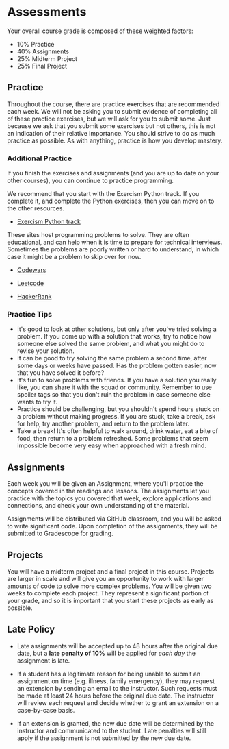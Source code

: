 # Assessments

<!-- UPDATE EACH TERM -->

Your overall course grade is composed of these weighted factors:

- 10% Practice
- 40% Assignments
- 25% Midterm Project
- 25% Final Project

## Practice

Throughout the course, there are practice exercises that are recommended each week.  We will not 
be asking you to submit evidence of completing all of these practice exercises, but we will ask for you to 
submit some.  Just because we ask that you submit some exercises but not others, this is not an indication 
of their relative importance.  You should strive to do as much practice as possible.  As with anything,
practice is how you develop mastery.

### Additional Practice

If you finish the exercises and assignments (and you are up to date on your other courses), you 
can continue to practice programming.

We recommend that you start with the Exercism Python track. If you complete it,
and complete the Python exercises, then you can move on to the other resources.

- [Exercism Python track](https://exercism.org/tracks/python)

These sites host programming problems to solve. They are often educational, and
can help when it is time to prepare for technical interviews. Sometimes the
problems are poorly written or hard to understand, in which case it might be a
problem to skip over for now.

- [Codewars](https://www.codewars.com/)

- [Leetcode](https://leetcode.com/)

- [HackerRank](https://www.hackerrank.com/)

### Practice Tips

- It's good to look at other solutions, but only after you've tried solving a
  problem. If you come up with a solution that works, try to notice how someone
  else solved the same problem, and what you might do to revise your solution.
- It can be good to try solving the same problem a second time, after some days
  or weeks have passed. Has the problem gotten easier, now that you have
  solved it before?
- It's fun to solve problems with friends. If you have a solution you really
  like, you can share it with the squad or community. Remember to use spoiler
  tags so that you don't ruin the problem in case someone else wants to try it.
- Practice should be challenging, but you shouldn't spend hours stuck on a 
  problem without making progress. If you are stuck, take a break, ask for help,
  try another problem, and return to the problem later.
- Take a break! It's often helpful to walk around, drink water, eat a bite of
  food, then return to a problem refreshed. Some problems that seem impossible
  become very easy when approached with a fresh mind.

## Assignments

Each week you will be given an Assignment, where you'll practice the concepts
covered in the readings and lessons.  The assignments let you practice with the topics you covered that week, explore applications and connections, and check your own understanding of the material.

Assignments will be distributed via GitHub classroom, and you will be asked to write significant code.  Upon 
completion of the assignments, they will be submitted to Gradescope for grading.

## Projects

You will have a midterm project and a final project in this course.  Projects are larger in scale and will
give you an opportunity to work with larger amounts of code to solve more complex problems.  You will be given two weeks to complete each project.  They represent a significant portion of your grade, and so it is important that you start these projects as early as possible.  

## Late Policy

- Late assignments will be accepted up to 48 hours after the original due date, but a **late penalty of 10%** will be applied for _each day_ the assignment is late.

- If a student has a legitimate reason for being unable to submit an assignment on time (e.g. illness, family emergency), they may request an extension by sending an email to the instructor. Such requests must be made at least 24 hours before the original due date. The instructor will review each request and decide whether to grant an extension on a case-by-case basis.

- If an extension is granted, the new due date will be determined by the instructor and communicated to the student. Late penalties will still apply if the assignment is not submitted by the new due date.
